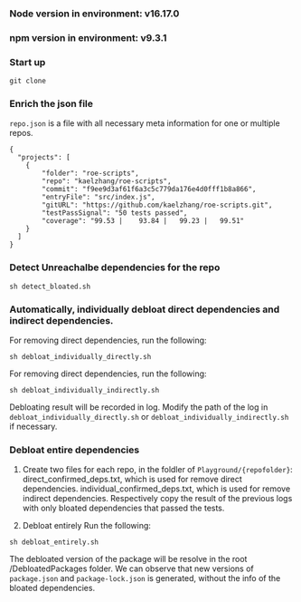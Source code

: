 

### Node version in environment: v16.17.0
### npm version in environment: v9.3.1

### Start up

```
git clone
```

### Enrich the json file

`repo.json` is a file with all necessary meta information for one or multiple repos.

```
{
  "projects": [
    {
        "folder": "roe-scripts",
        "repo": "kaelzhang/roe-scripts",
        "commit": "f9ee9d3af61f6a3c5c779da176e4d0fff1b8a866",
        "entryFile": "src/index.js",
        "gitURL": "https://github.com/kaelzhang/roe-scripts.git",
        "testPassSignal": "50 tests passed",
        "coverage": "99.53 |    93.84 |   99.23 |   99.51"
    }
  ]
}
```

### Detect Unreachalbe dependencies for the repo

```
sh detect_bloated.sh
```

### Automatically, individually debloat direct dependencies and indirect dependencies.

For removing direct dependencies, run the following:
```
sh debloat_individually_directly.sh
```

For removing direct dependencies, run the following:
```
sh debloat_individually_indirectly.sh
```

Debloating result will be recorded in log. 
Modify the path of the log in `debloat_individually_directly.sh` or `debloat_individually_indirectly.sh` if necessary.

### Debloat entire dependencies

1. Create two files for each repo, in the foldler of `Playground/{repofolder}`:
direct_confirmed_deps.txt, which is used for remove direct dependencies.
individual_confirmed_deps.txt, which is used for remove indirect dependencies.
Respectively copy the result of the previous logs with only bloated dependencies that passed the tests.

2. Debloat entirely
Run the following:

```
sh debloat_entirely.sh
```
The debloated version of the package will be resolve in the root /DebloatedPackages folder.
We can observe that new versions of `package.json` and `package-lock.json` is generated, without the info of the bloated dependencies.